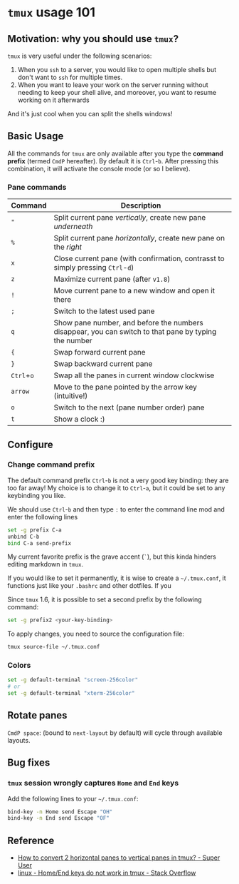 # `tmux` usage 101

## Motivation: why you should use `tmux`?

`tmux` is very useful under the following scenarios:

1. When you `ssh` to a server, you would like to open multiple shells but don't want to `ssh` for multiple times.
2. When you want to leave your work on the server running without needing to keep your shell alive, and moreover, you want to resume working on it afterwards

And it's just cool when you can split the shells windows!

## Basic Usage

All the commands for `tmux` are only available after you type the **command prefix** (termed `CmdP` hereafter). By default it is `Ctrl`-`b`. After pressing this combination, it will activate the console mode (or so I believe).

### Pane commands

| Command | Description |
| --- | --- |
| `"` | Split current pane *vertically*, create new pane *underneath* |
| `%` | Split current pane *horizontally*, create new pane on the *right*|
| `x` | Close current pane (with confirmation, contrasst to simply pressing `Ctrl`-`d`)|
| `z` | Maximize current pane (after `v1.8`) |
| `!` | Move current pane to a new window and open it there |
| `;` | Switch to the latest used pane |
| `q` | Show pane number, and before the numbers disappear, you can switch to that pane by typing the number|
| `{` | Swap forward current pane |
| `}` | Swap backward current pane |
| `Ctrl`+`o` | Swap all the panes in current window clockwise|
| `arrow` | Move to the pane pointed by the arrow key (intuitive!)|
| `o` | Switch to the next (pane number order) pane|
| `t` | Show a clock :) |

## Configure

### Change command prefix

The default command prefix `Ctrl`-`b` is not a very good key binding: they are too far away! My choice is to change it to `Ctrl`-`a`, but it could be set to any keybinding you like.

We should use `Ctrl`-`b` and then type `:` to enter the command line mod and enter the following lines

```bash
set -g prefix C-a
unbind C-b
bind C-a send-prefix
```

My current favorite prefix is the grave accent (`` ` ``), but this kinda hinders editing markdown in `tmux`.

If you would like to set it permanently, it is wise to create a `~/.tmux.conf`, it functions just like your `.bashrc` and other dotfiles. If you

Since `tmux` 1.6, it is possible to set a second prefix by the following command:

```bash
set -g prefix2 <your-key-binding>
```

To apply changes, you need to source the configuration file:

```bash
tmux source-file ~/.tmux.conf
```

### Colors

```bash
set -g default-terminal "screen-256color"
# or
set -g default-terminal "xterm-256color"
```

## Rotate panes

`CmdP space`: (bound to `next-layout` by default) will cycle through available layouts.

## Bug fixes

### `tmux` session wrongly captures `Home` and `End` keys

Add the following lines to your `~/.tmux.conf`:

```bash
bind-key -n Home send Escape "OH"
bind-key -n End send Escape "OF"
```

## Reference

- [How to convert 2 horizontal panes to vertical panes in tmux? - Super User](https://superuser.com/questions/493048/how-to-convert-2-horizontal-panes-to-vertical-panes-in-tmux)
- [linux - Home/End keys do not work in tmux - Stack Overflow](https://stackoverflow.com/questions/18600188/home-end-keys-do-not-work-in-tmux)
